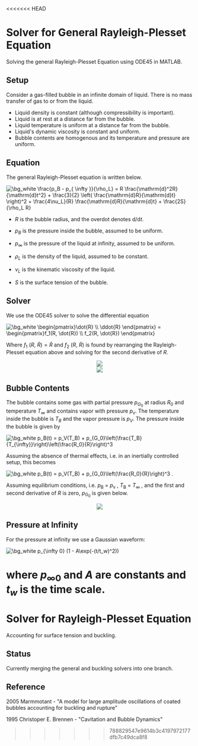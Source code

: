 <<<<<<< HEAD
# Solver for General Rayleigh-Plesset Equation

Solving the general Rayleigh-Plesset Equation using ODE45 in MATLAB.

## Setup

Consider a gas-filled bubble in an infinite domain of liquid. There is no mass transfer
of gas to or from the liquid.

- Liquid density is constant (although compressibility is important).
- Liquid is at rest at a distance far from the bubble.
- Liquid temperature is uniform at a distance far from the bubble.
- Liquid's dynamic viscosity is constant and uniform.
- Bubble contents are homogenous and its temperature and pressure are uniform.

## Equation

The general Rayleigh-Plesset equation is written below.

<img src="https://latex.codecogs.com/png.image?\dpi{200}&space;\bg_white&space;\frac{p_B&space;-&space;p_{&space;\infty&space;}}{\rho_L}&space;=&space;R&space;\frac{\mathrm{d}^2R}{\mathrm{d}t^2}&space;&plus;&space;\frac{3}{2}&space;\left(&space;\frac{\mathrm{d}R}{\mathrm{d}t}&space;\right)^2&space;&plus;&space;\frac{4\nu_L}{R}&space;\frac{\mathrm{d}R}{\mathrm{d}t}&space;&plus;&space;\frac{2S}{\rho_L&space;R}" title="\bg_white \frac{p_B - p_{ \infty }}{\rho_L} = R \frac{\mathrm{d}^2R}{\mathrm{d}t^2} + \frac{3}{2} \left( \frac{\mathrm{d}R}{\mathrm{d}t} \right)^2 + \frac{4\nu_L}{R} \frac{\mathrm{d}R}{\mathrm{d}t} + \frac{2S}{\rho_L R}" />

-   *R* is the bubble radius, and the overdot denotes d/d*t*.

-   *p*<sub>*B*</sub> is the pressure inside the bubble, assumed to be
    uniform.

-   *p*<sub>∞</sub> is the pressure of the liquid at infinity, assumed
    to be uniform.

-   *ρ*<sub>*L*</sub> is the density of the liquid, assumed to be
    constant.

-   *ν*<sub>*L*</sub> is the kinematic viscosity of the liquid.

-   *S* is the surface tension of the bubble.

## Solver

We use the ODE45 solver to solve the differential equation

<img src="https://latex.codecogs.com/png.image?\dpi{200}&space;\bg_white&space;\begin{pmatrix}\dot{R}&space;\\&space;\ddot{R}&space;\end{pmatrix}&space;=&space;&space;\begin{pmatrix}f_1(R,&space;\dot{R})&space;\\&space;f_2(R,&space;\dot{R})&space;\end{pmatrix}&space;" title="\bg_white \begin{pmatrix}\dot{R} \\ \ddot{R} \end{pmatrix} = \begin{pmatrix}f_1(R, \dot{R}) \\ f_2(R, \dot{R}) \end{pmatrix} " />

Where *f*<sub>1</sub> (*R*, *Ṙ*) = *Ṙ* and *f*<sub>2</sub> (*R*, *Ṙ*) is found by 
rearranging the Rayleigh-Plesset equation above and solving for the second derivative of *R*.

<!-- $$
f_1 (R, \dot{R}) = \dot{R}
$$ --> 

<div align="center"><img style="background: white;" src="https://latex.codecogs.com/svg.latex?f_1%20(R%2C%20%5Cdot%7BR%7D)%20%3D%20%5Cdot%7BR%7D%0D"></div>

<!-- $$
f_2(R, \dot{R}) = \frac{p_B - p_{\infty}}{R \rho_L} - \frac{3}{2} \frac{\dot{R}^2}{R} - \frac{4\nu_L \dot{R}}{R^2} - \frac{2S}{R^2 \rho_L}
$$ --> 

<div align="center"><img style="background: white;" src="https://latex.codecogs.com/svg.latex?f_2(R%2C%20%5Cdot%7BR%7D)%20%3D%20%5Cfrac%7Bp_B%20-%20p_%7B%5Cinfty%7D%7D%7BR%20%5Crho_L%7D%20-%20%5Cfrac%7B3%7D%7B2%7D%20%5Cfrac%7B%5Cdot%7BR%7D%5E2%7D%7BR%7D%20-%20%5Cfrac%7B4%5Cnu_L%20%5Cdot%7BR%7D%7D%7BR%5E2%7D%20-%20%5Cfrac%7B2S%7D%7BR%5E2%20%5Crho_L%7D%0D"></div>



## Bubble Contents

The bubble contains some gas with partial pressure *p*<sub>*G*<sub>0</sub></sub> 
at radius *R*<sub>0</sub> and temperature *T*<sub>∞</sub> and contains vapor with pressure *p*<sub>v</sub>. The temperature inside the bubble is *T*<sub>*B*</sub> and the vapor pressure is *p*<sub>*V*</sub>.
The pressure inside the bubble is given by

<img src="https://latex.codecogs.com/png.image?\dpi{200}&space;\bg_white&space;p_B(t)&space;=&space;p_V(T_B)&space;&plus;&space;p_{G_0}\left(\frac{T_B}{T_{\infty}}\right)\left(\frac{R_0}{R}\right)^3&space;" title="\bg_white p_B(t) = p_V(T_B) + p_{G_0}\left(\frac{T_B}{T_{\infty}}\right)\left(\frac{R_0}{R}\right)^3 " />

Assuming the absence of thermal effects, i.e. in an inertially controlled setup, this becomes

<img src="https://latex.codecogs.com/png.image?\dpi{200}&space;\bg_white&space;p_B(t)&space;=&space;p_V(T_B)&space;&plus;&space;p_{G_0}\left(\frac{R_0}{R}\right)^3&space;" title="\bg_white p_B(t) = p_V(T_B) + p_{G_0}\left(\frac{R_0}{R}\right)^3 " /> .

Assuming equilibrium conditions, i.e. *p*<sub>B</sub> = *p*<sub>v</sub> , *T*<sub>B</sub> = *T*<sub>∞</sub> , and the first and second derivative of *R* is zero, *p*<sub>G<sub>0</sub></sub> is given below.

<!-- $$
p_{G_0} = \frac{2S}{R_0} + p_{\infty}(0) - p_V (T_B)
$$ --> 

<div align="center"><img style="background: white;" src="https://latex.codecogs.com/svg.latex?p_%7BG_0%7D%20%3D%20%5Cfrac%7B2S%7D%7BR_0%7D%20%2B%20p_%7B%5Cinfty%7D(0)%20-%20p_V%20(T_B)%0D"></div>


## Pressure at Infinity

For the pressure at infinity we use a Gaussian waveform:

<img src="https://latex.codecogs.com/png.image?\dpi{200}&space;\bg_white&space;p_{\infty&space;0}&space;(1&space;-&space;A\exp(-(t/t_w)^2))&space;" title="\bg_white p_{\infty 0} (1 - A\exp(-(t/t_w)^2)) " />

where *p*<sub>∞0</sub> and *A* are constants and *t*<sub>*w*</sub> is the time scale.
=======
# Solver for Rayleigh-Plesset Equation
Accounting for surface tension and buckling.

## Status

Currently merging the general and buckling solvers into one branch.

## Reference

2005 Marmmotant - "A model for large amplitude oscillations of coated bubbles accounting for buckling and rupture"

1995 Christoper E. Brennen - "Cavitation and Bubble Dynamics"
>>>>>>> 788829547e9614b3c4197972177dfb7c49dca8f8
